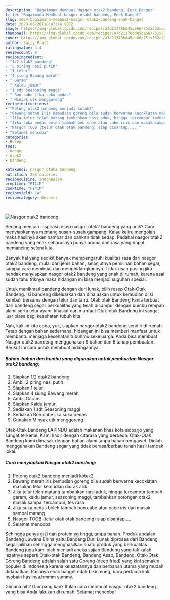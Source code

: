```yaml
---
description: "Bagaimana Membuat Nasgor otak2 bandeng, Enak Banget"
title: "Bagaimana Membuat Nasgor otak2 bandeng, Enak Banget"
slug: 1054-bagaimana-membuat-nasgor-otak2-bandeng-enak-banget
date: 2020-06-20T18:47:14.907Z
image: https://img-global.cpcdn.com/recipes/a7d21378bd45de66/751x532cq70/nasgor-otak2-bandeng-foto-resep-utama.jpg
thumbnail: https://img-global.cpcdn.com/recipes/a7d21378bd45de66/751x532cq70/nasgor-otak2-bandeng-foto-resep-utama.jpg
cover: https://img-global.cpcdn.com/recipes/a7d21378bd45de66/751x532cq70/nasgor-otak2-bandeng-foto-resep-utama.jpg
author: Sally Pratt
ratingvalue: 4.4
reviewcount: 9
recipeingredient:
- "1/2 otak2 bandeng"
- "2 piring nasi putih"
- "1 telur"
- "4 siung Bawang merah"
- " Garam"
- " Kaldu jamur"
- "1 sdt Seasoning maggi"
- " Bon cabe jika suka pedas"
- " Minyak utk menggoreng"
recipeinstructions:
- "Potong otak2 bandeng menjadi kotak2"
- "Bawang merah iris kemudian goreng bila sudah berwarna kecoklatan masukan telur kemudian diorak arik"
- "Jika telur telah matang tambahkan nasi aduk, hingga tercampur tambah garam, kaldu jamur, seasoning maggi, tambahkan potongan otak2 masak sampai tercampur, tes rasa"
- "Jika suka pedas boleh tambah bon cabe atau cabe iris dan masak sampai matang"
- "Nasgor TOOB (telur otak otak bandeng) siap disantap....."
- "Selamat mencoba"
categories:
- Resep
tags:
- nasgor
- otak2
- bandeng

katakunci: nasgor otak2 bandeng 
nutrition: 298 calories
recipecuisine: Indonesian
preptime: "PT11M"
cooktime: "PT41M"
recipeyield: "4"
recipecategory: Dessert

---
```



![Nasgor otak2 bandeng](https://img-global.cpcdn.com/recipes/a7d21378bd45de66/751x532cq70/nasgor-otak2-bandeng-foto-resep-utama.jpg)

Sedang mencari inspirasi resep nasgor otak2 bandeng yang unik? Cara menyiapkannya memang susah-susah gampang. Kalau keliru mengolah maka hasilnya akan hambar dan bahkan tidak sedap. Padahal nasgor otak2 bandeng yang enak seharusnya punya aroma dan rasa yang dapat memancing selera kita.

Banyak hal yang sedikit banyak mempengaruhi kualitas rasa dari nasgor otak2 bandeng, mulai dari jenis bahan, selanjutnya pemilihan bahan segar, sampai cara membuat dan menghidangkannya. Tidak usah pusing jika hendak menyiapkan nasgor otak2 bandeng yang enak di rumah, karena asal sudah tahu triknya maka hidangan ini bisa menjadi suguhan spesial.

Untuk menikmati bandeng dengan duri lunak, pilih resep Otak-Otak Bandeng. Isi bandeng dikeluarkan dan dihaluskan untuk kemudian diisi kembali bersama dengan telur dan tahu. Otak otak Bandeng Fania terbuat dari bandeng segar berkualitas yang telah dicampur dengan bumbu rempah alami serta telur ayam. khasiat dan manfaat Otak-otak Bandeng ini sangat luar biasa bagi kesehatan tubuh kita.


Nah, kali ini kita coba, yuk, siapkan nasgor otak2 bandeng sendiri di rumah. Tetap dengan bahan sederhana, hidangan ini bisa memberi manfaat untuk membantu menjaga kesehatan tubuhmu sekeluarga. Anda bisa membuat Nasgor otak2 bandeng menggunakan 9 bahan dan 6 tahap pembuatan. Berikut ini cara untuk membuat hidangannya.

<!--inarticleads1-->

##### Bahan-bahan dan bumbu yang digunakan untuk pembuatan Nasgor otak2 bandeng:

1. Siapkan 1/2 otak2 bandeng
1. Ambil 2 piring nasi putih
1. Siapkan 1 telur
1. Siapkan 4 siung Bawang merah
1. Ambil  Garam
1. Siapkan  Kaldu jamur
1. Sediakan 1 sdt Seasoning maggi
1. Sediakan  Bon cabe jika suka pedas
1. Gunakan  Minyak utk menggoreng


Otak-Otak Bandeng LAPINDO adalah makanan khas kota sidoarjo yang sangat terkenal. Kami hadir dengan citarasa yang berbeda. Otak-Otak Bandeng kami dimasak dengan bahan alami tanpa bahan pengawet. Diolah menggunakan Bandeng segar yang tidak berasa/berbau tanah hasil tambak lokal. 

<!--inarticleads2-->

##### Cara menyiapkan Nasgor otak2 bandeng:

1. Potong otak2 bandeng menjadi kotak2
1. Bawang merah iris kemudian goreng bila sudah berwarna kecoklatan masukan telur kemudian diorak arik
1. Jika telur telah matang tambahkan nasi aduk, hingga tercampur tambah garam, kaldu jamur, seasoning maggi, tambahkan potongan otak2 masak sampai tercampur, tes rasa
1. Jika suka pedas boleh tambah bon cabe atau cabe iris dan masak sampai matang
1. Nasgor TOOB (telur otak otak bandeng) siap disantap.....
1. Selamat mencoba


Sehingga punya gizi dan protein yg tinggi, tanpa bahan. Produk andalan Bandeng Juwana Elrina yaitu Bandeng Duri Lunak diproses dari Bandeng segar pilihan sehingga menghasilkan suatu produk yang berkualitas. Bandeng juga kami olah menjadi aneka sajian Bandeng yang tak kalah lezatnya seperti Otak-otak Bandeng, Bandeng Asap, Bandeng. Otak-Otak Goreng Bandeng adalah salah satu Goreng (deep fried) yang kini semakin populer di Indonesia karena kelezatannya dan berbahan utama yang mudah didapatkan. Rasanya enak banget ndak bikin eneg, baru pertama kali nyobain hasilnya.hmmm yummy. 

Gimana nih? Gampang kan? Itulah cara membuat nasgor otak2 bandeng yang bisa Anda lakukan di rumah. Selamat mencoba!
